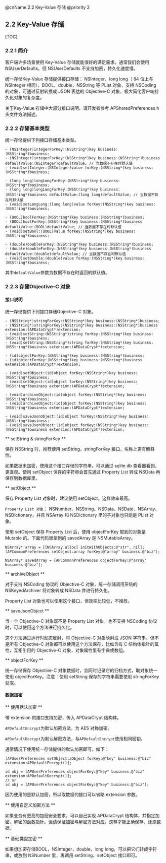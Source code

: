 @cnName 2.2 Key-Value 存储
@priority 2

## 2.2 Key-Value 存储

[TOC]

### 2.2.1 简介

客户端许多场景使用 Key-Value 存储就能很好的满足需求，通常我们会使用 NSUserDefaults，但 NSUserDefaults 不支持加密，持久化速度慢。

统一存储Key-Value 存储提供接口存储： NSInteger，long long（ 64 位上与 NSInteger 相同），BOOL，double，NSString 等 PList 对象，支持 NSCoding 的对象，可通过反射转换成 JSON 表达的 Objective-C 对象，极大简化客户端持久化对象的复杂度。

关于Key-Value 存储中大部分接口说明，请开发者参考 APSharedPreferences.h 头文件方法描述。

### 2.2.2 存储基本类型

统一存储提供下列接口存储基本类型。
```
- (NSInteger)integerForKey:(NSString*)key business:(NSString*)business;
- (NSInteger)integerForKey:(NSString*)key business:(NSString*)business defaultValue:(NSInteger)defaultValue; // 当数据不存在时默认值
- (void)setInteger:(NSInteger)value forKey:(NSString*)key business:(NSString*)business;

- (long long)longLongForKey:(NSString*)key business:(NSString*)business;
- (long long)longLongForKey:(NSString*)key business:(NSString*)business defaultValue:(long long)defaultValue; // 当数据不存在时默认值
- (void)setLongLong:(long long)value forKey:(NSString*)key business:(NSString*)business;

- (BOOL)boolForKey:(NSString*)key business:(NSString*)business;
- (BOOL)boolForKey:(NSString*)key business:(NSString*)business defaultValue:(BOOL)defaultValue; // 当数据不存在时默认值
- (void)setBool:(BOOL)value forKey:(NSString*)key business:(NSString*)business;

- (double)doubleForKey:(NSString*)key business:(NSString*)business;
- (double)doubleForKey:(NSString*)key business:(NSString*)business defaultValue:(double)defaultValue; // 当数据不存在时默认值
- (void)setDouble:(double)value forKey:(NSString*)key business:(NSString*)business;
```

其中`defaultValue`参数为数据不存在时返回的默认值。


### 2.2.3 存储Objective-C 对象

#### 接口说明

统一存储提供下列接口存储Objective-C 对象。
```
- (NSString*)stringForKey:(NSString*)key business:(NSString*)business;
- (NSString*)stringForKey:(NSString*)key business:(NSString*)business extension:(APDataCrypt*)extension;
- (void)setString:(NSString*)string forKey:(NSString*)key business:(NSString*)business;
- (void)setString:(NSString*)string forKey:(NSString*)key business:(NSString*)business extension:(APDataCrypt*)extension;

- (id)objectForKey:(NSString*)key business:(NSString*)business;
- (id)objectForKey:(NSString*)key business:(NSString*)business extension:(APDataCrypt*)extension;

- (void)setObject:(id)object forKey:(NSString*)key business:(NSString*)business;
- (void)setObject:(id)object forKey:(NSString*)key business:(NSString*)business extension:(APDataCrypt*)extension;

- (void)archiveObject:(id)object forKey:(NSString*)key business:(NSString*)business;
- (void)archiveObject:(id)object forKey:(NSString*)key business:(NSString*)business extension:(APDataCrypt*)extension;

- (void)saveJsonObject:(id)object forKey:(NSString*)key business:(NSString*)business;
- (void)saveJsonObject:(id)object forKey:(NSString*)key business:(NSString*)business extension:(APDataCrypt*)extension;
```

** setString & stringForKey **

保存 NSString 时，推荐使用 setString，stringForKey 接口，名称上更有解释性。

如果数据未加密，使用这个接口存储的字符串，可以通过 sqlite db 查看器看到，更直观。使用 setObject 保存的字符串会首先通过 Property List 转成 NSData 再保存到数据库里。

** setObject **

保存 Property List 对象时，建议使用 setObject，这样效率最高。

`Property List 对象`： NSNumber、NSString、NSData、NSDate、NSArray、NSDictionary，并且 NSArray 和 NSDictionary 里的子对象也只能是 PList 对象。

使用 setObject 保存 Property List 后，使用 objectForKey 取到的对象是 Mutable 的。下面代码里拿到的 savedArray 是 NSMutableArray。
```
NSArray* array = [[NSArray alloc] initWithObjects:@"str", nil];
[APCommonPreferences setObject:array forKey:@"array" business:@"biz"];

NSArray* savedArray = [APCommonPreferences objectForKey:@"array" business:@"biz"];
```

** archiveObject **

对于支持 NSCoding 协议的 Objective-C 对象，统一存储调用系统的 NSKeyedArchiver 将对象转成 NSData 并进行持久化。

Property List 对象也可以使用这个接口，但效率比较低，不推荐。

** saveJsonObject **

当一个 Objective-C 对象既不是 Property List 对象，也不支持 NSCoding 协议时，可以使用这个方法进行持久化。

这个方法通过运行时动态反射，将 Objective-C 对象映射成 JSON 字符串。但不是所有 Objective-C 对象都可以使用这个方法保存，比如含有 C 结构体指针的属性，互相引用的 Objective-C 对象，对象属性里有字典或数组。

** objectForKey **

统一存储保存 Objective-C 对象数据时，会同时记录它的归档方式，取对象统一使用 objectForKey。注意：使用 setString 保存的字符串需要使用 stringForKey 获取。

#### 数据加密

** 使用默认加密 **

带 extension 的接口支持加密，传入 APDataCrypt 结构体。

`APDefaultEncrypt`为默认加密方法，为 AES 对称加密。

`APDefaultDecrypt`为默认解密方法，与`APDefaultEncrypt`使用相同密钥。

通常情况下使用统一存储提供的默认加密即可，如下：
```
[APUserPreferences setObject:aObject forKey:@"key" business:@"biz" extension:APDefaultEncrypt()];

id obj = [APUserPreferences objectForKey:@"key" business:@"biz" extension:APDefaultDecrypt()];
// or
id obj = [APUserPreferences objectForKey:@"key" business:@"biz"];
```
因为使用的是默认加密，所以取数据的接口可以省略 extension 参数。

** 使用自定义加密方法 **

如果业务有更高的加密安全要求，可以自己实现 APDataCrypt 结构体，并指定加密、解密的函数指针。但请保证加密与解密方法对应，这样才能正确保存、还原数据。
 
** 基础类型加密 **

如果想加密存储BOOL，NSInteger，double，long long，可以把它们转成字符串，或放到 NSNumber 里，再调用 setString、setObject 接口即可。

